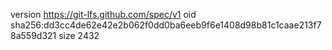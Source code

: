 version https://git-lfs.github.com/spec/v1
oid sha256:dd3cc4de62e42e2b062f0dd0ba6eeb9f6e1408d98b81c1caae213f78a559d321
size 2432
